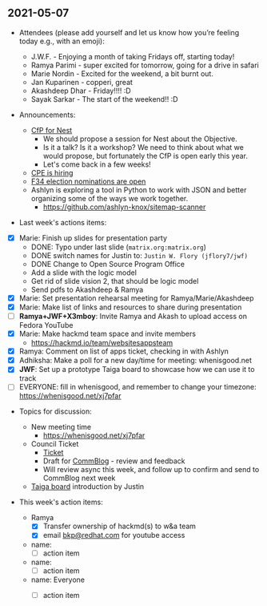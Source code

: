## 2021-05-07

* Attendees (please add yourself and let us know how you’re feeling today e.g., with an emoji):
    * J.W.F. - Enjoying a month of taking Fridays off, starting today!
    * Ramya Parimi - super excited for tomorrow, going for a drive in safari
    * Marie Nordin - Excited for the weekend, a bit burnt out. 
    * Jan Kuparinen - copperi, great
    * Akashdeep Dhar - Friday!!!! :D
    * Sayak Sarkar - The start of the weekend!! :D

* Announcements:
    * [CfP for Nest](https://communityblog.fedoraproject.org/announcing-dates-cfp-for-nest-with-fedora/)
        * We should propose a session for Nest about the Objective.
        * Is it a talk? Is it a workshop? We need to think about what we would propose, but fortunately the CfP is open early this year.
        * Let's come back in a few weeks!
    * [CPE is hiring](https://communityblog.fedoraproject.org/community-platform-engineering-is-hiring/)
    * [F34 election nominations are open](https://communityblog.fedoraproject.org/f34-elections-nominations-now-open/)
    * Ashlyn is exploring a tool in Python to work with JSON and better organizing some of the ways we work together.
        * https://github.com/ashlyn-knox/sitemap-scanner

* Last week's actions items:

- [X] Marie: Finish up slides for presentation party
    * DONE: Typo under last slide (`matrix.org:matrix.org`)
    * DONE switch names for Justin to:  `Justin W. Flory (jflory7/jwf)`
    * DONE Change to Open Source Program Office
    * Add a slide with the logic model
    * Get rid of slide vision 2, that should be logic model
    * Send pdfs to Akashdeep & Ramya
- [X] Marie: Set presentation rehearsal meeting for Ramya/Marie/Akashdeep
- [X] Marie: Make list of links and resources to share during presentation
- [ ] **Ramya+JWF+X3mboy**: Invite Ramya and Akash to upload access on Fedora YouTube
- [X] Marie: Make hackmd team space and invite members
    - https://hackmd.io/team/websitesappsteam
- [X] Ramya: Comment on list of apps ticket, checking in with Ashlyn
- [X] Adhiksha: Make a poll for a new day/time for meeting: whenisgood.net 
- [X] **JWF**: Set up a prototype Taiga board to showcase how we can use it to track
- [ ] EVERYONE: fill in whenisgood, and remember to change your timezone: https://whenisgood.net/xj7pfar
    
* Topics for discussion:
    * New meeting time
        * https://whenisgood.net/xj7pfar
    * Council Ticket
        * [Ticket](https://pagure.io/Fedora-Council/tickets/issue/365)
        * Draft for [CommBlog](https://hackmd.io/bTlZOus8QY2sfmdb7s844w?both) - review and feedback
        * Will review async this week, and follow up to confirm and send to CommBlog next week
    * [Taiga board](https://teams.fedoraproject.org/project/fedora-websites-apps-team/kanban) introduction by Justin
    

* This week's action items:
    * Ramya
        - [x] Transfer ownership of hackmd(s) to w&a team
        - [x] email bkp@redhat.com for youtube access 
    * name:
        - [ ] action item
    * name:
        - [ ] action item
    * name: Everyone
        - [ ] action item

